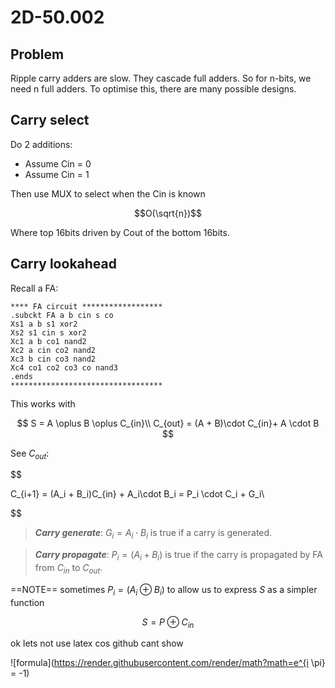 # 2D-50.002

## Problem

Ripple carry adders are slow.
They cascade full adders.
So for n-bits, we need n full adders.
To optimise this, there are many possible designs.

## Carry select

Do 2 additions:

- Assume Cin = 0
- Assume Cin = 1

Then use MUX to select when the Cin is known

$$O(\sqrt{n})$$

Where top 16bits driven by Cout of the bottom 16bits.

## Carry lookahead

Recall a FA:

```
**** FA circuit ******************
.subckt FA a b cin s co
Xs1 a b s1 xor2
Xs2 s1 cin s xor2
Xc1 a b co1 nand2
Xc2 a cin co2 nand2
Xc3 b cin co3 nand2
Xc4 co1 co2 co3 co nand3
.ends
**********************************
```

This works with

$$
S = A \oplus B \oplus C_{in}\\
C_{out} =  (A + B)\cdot C_{in}+ A \cdot B
$$

See $C_{out}$:

$$

C_{i+1} = (A_i + B_i)C_{in} + A_i\cdot B_i = P_i \cdot C_i + G_i\\


$$

> **_Carry generate_**: $G_i = A_i \cdot B_i$ is true if a carry is generated.

> **_Carry propagate_**: $P_i = (A_i + B_i)$ is true if the carry is propagated by FA from $C_{in}$ to $C_{out}$.

==NOTE== sometimes $P_{i} = (A_i \oplus B_i)$ to allow us to express $S$ as a simpler function

$$
S = P \oplus C_{in}
$$

ok lets not use latex cos github cant show

![formula](https://render.githubusercontent.com/render/math?math=e^{i \pi} = -1)
